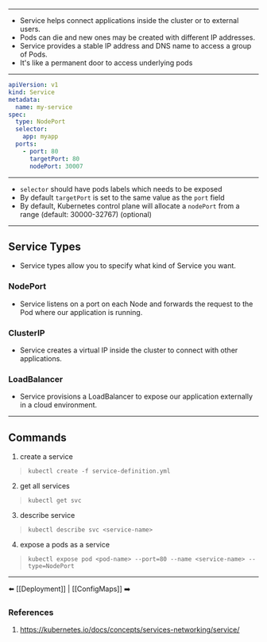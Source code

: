 ___
- Service helps connect applications inside the cluster or to external users. 
- Pods can die and new ones may be created with different IP addresses.
- Service provides a stable IP address and DNS name to access a group of Pods.
- It's like a permanent door to access underlying pods
___
```yaml
apiVersion: v1
kind: Service
metadata:
  name: my-service
spec:
  type: NodePort
  selector:
    app: myapp
  ports:
    - port: 80
      targetPort: 80
      nodePort: 30007
```
___
- `selector` should have pods labels which needs to be exposed
- By default `targetPort` is set to  the same value as the `port` field
- By default, Kubernetes control plane will allocate a `nodePort` from a range (default: 30000-32767) (optional)
___
## Service Types
- Service types allow you to specify what kind of Service you want.
    
### NodePort
- Service listens on a port on each Node and forwards the request to the Pod where our application is running.
    
### ClusterIP
- Service creates a virtual IP inside the cluster to connect with other applications.
    
### LoadBalancer
- Service provisions a LoadBalancer to expose our application externally in a cloud environment.

___
## Commands

1. create a service
> `kubectl create -f service-definition.yml`

2. get all services
> `kubectl get svc`

3. describe service
> `kubectl describe svc <service-name>`

4. expose a pods as a service
> `kubectl expose pod <pod-name> --port=80 --name <service-name> --type=NodePort`
___
⬅️ [[Deployment]] | [[ConfigMaps]] ➡️
### References
1. https://kubernetes.io/docs/concepts/services-networking/service/